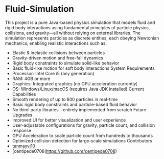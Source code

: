 # Fluid-Simulation
This project is a pure Java-based physics simulation that models fluid and rigid body interactions using fundamental principles of particle physics, collisions, and gravity—all without relying on external libraries. The simulation represents particles as discrete entities, each obeying Newtonian mechanics, enabling realistic interactions such as:
- Elastic & inelastic collisions between particles
- Gravity-driven motion and free-fall dynamics
- Rigid body constraints to simulate solid-like behavior
- Basic fluid-like motion for soft body interactions
System Requirements
- Processor: Intel Core i5 (any generation)
- RAM: 4GB or more
- Graphics: Integrated graphics (no GPU acceleration currently)
- OS: Windows/Linux/macOS (requires Java JDK installed)
Current Capabilities
- Smooth rendering of up to 800 particles in real-time
- Basic rigid body constraints and particle-based fluid behavior
- No third-party libraries—entirely implemented from scratch
Future Upgrades
- Improved UI for better visualization and user experience
- User-adjustable configurations for gravity, particle count, and collision response
- GPU Acceleration to scale particle count from hundreds to thousands
- Optimized collision detection for large-scale simulations
Contributors
- [tanmayvj10](https://github.com/tanmayvj10)
- [centipede0708(https://github.com/centipede0708)
